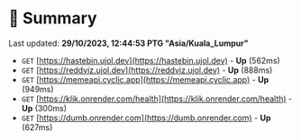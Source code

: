 # 📖 Summary
Last updated: **29/10/2023, 12:44:53 PTG "Asia/Kuala_Lumpur"**

- `GET` [https://hastebin.ujol.dev](https://hastebin.ujol.dev) - **Up** (562ms)
- `GET` [https://reddviz.ujol.dev](https://reddviz.ujol.dev) - **Up** (888ms)
- `GET` [https://memeapi.cyclic.app](https://memeapi.cyclic.app) - **Up** (949ms)
- `GET` [https://klik.onrender.com/health](https://klik.onrender.com/health) - **Up** (300ms)
- `GET` [https://dumb.onrender.com](https://dumb.onrender.com) - **Up** (627ms)

